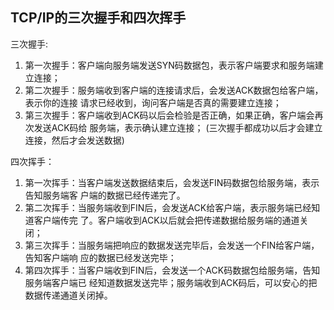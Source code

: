 ## TCP/IP的三次握手和四次挥手

三次握手: 

1. 第一次握手：客户端向服务端发送SYN码数据包，表示客户端要求和服务端建立连接；
2. 第二次握手：服务端收到客户端的连接请求后，会发送ACK数据包给客户端，表示你的连接 请求已经收到，询问客户端是否真的需要建立连接；
3. 第三次握手：客户端收到ACK码以后会检验是否正确，如果正确，客户端会再次发送ACK码给 服务端，表示确认建立连接； (三次握手都成功以后才会建立连接，然后才会发送数据)

四次挥手：

1. 第一次挥手：当客户端发送数据结束后，会发送FIN码数据包给服务端，表示告知服务端客 户端的数据已经传递完了。
2. 第二次挥手：当服务端收到FIN后，会发送ACK给客户端，表示服务端已经知道客户端传完 了。客户端收到ACK以后就会把传递数据给服务端的通道关闭；
3. 第三次挥手：当服务端把响应的数据发送完毕后，会发送一个FIN给客户端，告知客户端响 应的数据已经发送完毕；
4. 第四次挥手：当客户端收到FIN后，会发送一个ACK码数据包给服务端，告知服务端客户端已 经知道数据发送完毕；服务端收到ACK码后，可以安心的把数据传递通道关闭掉。